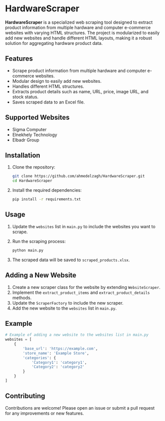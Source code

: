 # HardwareScraper
**HardwareScraper** is a specialized web scraping tool designed to extract product information from multiple hardware and computer e-commerce websites with varying HTML structures. The project is modularized to easily add new websites and handle different HTML layouts, making it a robust solution for aggregating hardware product data.

## Features

- Scrape product information from multiple hardware and computer e-commerce websites.
- Modular design to easily add new websites.
- Handles different HTML structures.
- Extracts product details such as name, URL, price, image URL, and stock status.
- Saves scraped data to an Excel file.

## Supported Websites

- Sigma Computer
- Elnekhely Technology
- Elbadr Group

## Installation

1. Clone the repository:
    ```sh
    git clone https://github.com/ahmedelzagh/HardwareScraper.git
    cd HardwareScraper
    ```

2. Install the required dependencies:
    ```sh
    pip install -r requirements.txt
    ```

## Usage

1. Update the `websites` list in `main.py` to include the websites you want to scrape.

2. Run the scraping process:
    ```sh
    python main.py
    ```

3. The scraped data will be saved to `scraped_products.xlsx`.

## Adding a New Website

1. Create a new scraper class for the website by extending `WebsiteScraper`.
2. Implement the `extract_product_items` and `extract_product_details` methods.
3. Update the `ScraperFactory` to include the new scraper.
4. Add the new website to the `websites` list in `main.py`.

## Example

```python
# Example of adding a new website to the websites list in main.py
websites = [
    {
        'base_url': 'https://example.com',
        'store_name': 'Example Store',
        'categories': {
            'Category1': 'category1',
            'Category2': 'category2'
        }
    }
]
```

## Contributing

Contributions are welcome! Please open an issue or submit a pull request for any improvements or new features.
